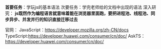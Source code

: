 **首要任务**：学玩js的基本语法
次要任务：学完老师给的文档中出现的语法
深入研究：
**js既然作为编程语言就意味着能在浏览器里面跑，要把进程池、线程池、同步异步、并发并行的知识直接迁移过去**

官网：
JavaScript：https://developer.mozilla.org/zh-CN/docs
TypeScript:https://developer.huawei.com/consumer/cn/doc/
AskTS：https://developer.huawei.com/consumer/cn/doc/
